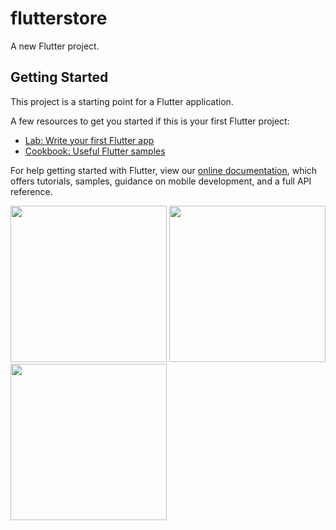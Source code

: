 # flutterstore

A new Flutter project.

## Getting Started

This project is a starting point for a Flutter application.

A few resources to get you started if this is your first Flutter project:

- [Lab: Write your first Flutter app](https://flutter.dev/docs/get-started/codelab)
- [Cookbook: Useful Flutter samples](https://flutter.dev/docs/cookbook)

For help getting started with Flutter, view our
[online documentation](https://flutter.dev/docs), which offers tutorials,
samples, guidance on mobile development, and a full API reference.

<p float="left">
  <img src="https://user-images.githubusercontent.com/20521609/97765699-dea92680-1af1-11eb-9afb-c294493d9ea2.png" width="250" />
  <img src="https://user-images.githubusercontent.com/20521609/97765704-e072ea00-1af1-11eb-8aa4-75f9cc5cf65b.png" width="250" />
  <img src="https://user-images.githubusercontent.com/20521609/97765705-e1a41700-1af1-11eb-82be-271edb186f05.png" width="250" />
</p>
